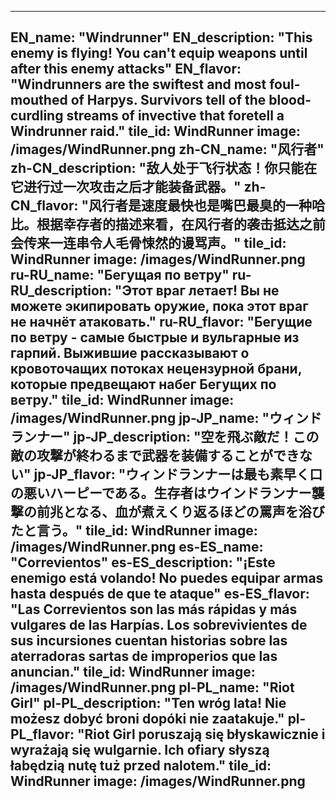 ---

EN_name: "Windrunner"
EN_description: "This enemy is flying!  You can't equip weapons until after this enemy attacks"
EN_flavor: "Windrunners are the swiftest and most foul-mouthed of Harpys. Survivors tell of the blood-curdling streams of invective that foretell a Windrunner raid."
tile_id: WindRunner
image: /images/WindRunner.png
zh-CN_name: "风行者"
zh-CN_description: "敌人处于飞行状态！你只能在它进行过一次攻击之后才能装备武器。"
zh-CN_flavor: "风行者是速度最快也是嘴巴最臭的一种哈比。根据幸存者的描述来看，在风行者的袭击抵达之前会传来一连串令人毛骨悚然的谩骂声。"
tile_id: WindRunner
image: /images/WindRunner.png
ru-RU_name: "Бегущая по ветру"
ru-RU_description: "Этот враг летает! Вы не можете экипировать оружие, пока этот враг не начнёт атаковать."
ru-RU_flavor: "Бегущие по ветру - самые быстрые и вульгарные из гарпий. Выжившие рассказывают о кровоточащих потоках нецензурной брани, которые предвещают набег Бегущих по ветру."
tile_id: WindRunner
image: /images/WindRunner.png
jp-JP_name: "ウィンドランナー"
jp-JP_description: "空を飛ぶ敵だ！この敵の攻撃が終わるまで武器を装備することができない"
jp-JP_flavor: "ウィンドランナーは最も素早く口の悪いハーピーである。生存者はウインドランナー襲撃の前兆となる、血が煮えくり返るほどの罵声を浴びたと言う。"
tile_id: WindRunner
image: /images/WindRunner.png
es-ES_name: "Correvientos"
es-ES_description: "¡Este enemigo está volando! No puedes equipar armas hasta después de que te ataque"
es-ES_flavor: "Las Correvientos son las más rápidas y más vulgares de las Harpías. Los sobrevivientes de sus incursiones cuentan historias sobre las aterradoras sartas de improperios que las anuncian."
tile_id: WindRunner
image: /images/WindRunner.png
pl-PL_name: "Riot Girl"
pl-PL_description: "Ten wróg lata! Nie możesz dobyć broni dopóki nie zaatakuje."
pl-PL_flavor: "Riot Girl poruszają się błyskawicznie i wyrażają się wulgarnie. Ich ofiary słyszą łabędzią nutę tuż przed nalotem."
tile_id: WindRunner
image: /images/WindRunner.png
---
